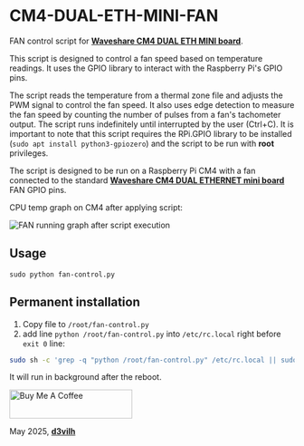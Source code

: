 # CM4-DUAL-ETH-MINI-FAN
FAN control script for [**Waveshare CM4 DUAL ETH MINI board**](https://www.waveshare.com/cm4-dual-eth-mini.htm).

This script is designed to control a fan speed based on temperature readings.
It uses the GPIO library to interact with the Raspberry Pi's GPIO pins.

The script reads the temperature from a thermal zone file and adjusts the PWM signal to control the fan speed.
It also uses edge detection to measure the fan speed by counting the number of pulses from a fan's tachometer output.
The script runs indefinitely until interrupted by the user (Ctrl+C).
It is important to note that this script requires the RPi.GPIO library to be installed (`sudo apt install python3-gpiozero`) and the script to be run with **root** privileges.

The script is designed to be run on a Raspberry Pi CM4 with a fan connected to the standard [**Waveshare CM4 DUAL ETHERNET mini board**](https://www.waveshare.com/wiki/CM4-DUAL-ETH-MINI) FAN GPIO pins.

CPU temp graph on CM4 after applying script:

![FAN running graph after script execution](FAN-Graph.png.png) 

## Usage
`sudo python fan-control.py`

## Permanent installation

1. Copy file to `/root/fan-control.py`
2. add line `python /root/fan-control.py` into `/etc/rc.local` right before `exit 0` line:
```bash
sudo sh -c 'grep -q "python /root/fan-control.py" /etc/rc.local || sudo sed -i "/exit 0/i python /root/fan-control.py" /etc/rc.local'
```

It will run in background after the reboot.


<a href="https://www.buymeacoffee.com/d3vilh" target="_blank"><img src="https://cdn.buymeacoffee.com/buttons/v2/default-yellow.png" alt="Buy Me A Coffee" height="51" width="217"></a>

May 2025, [**d3vilh**](https://github.com/d3vilh)